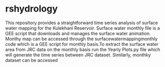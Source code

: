 # rshydrology
This repository provides a straightforward time series analysis of surface water mapping for the Kulekhani Reservoir. Surface water monthly file is a GEE script that downloads and manages the surface water animation. Monthy map can be accessed through the surfacewatermappingmonthly code which is a GEE script for monthly basis.To extract the surface water area from JRC data on the monthly basis run the Yearly Plots.py file which will generate the time series between JRC dataset. Similarly, monthky dataset can be accessed 
